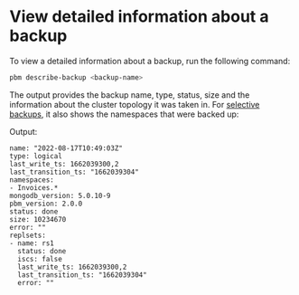 # View detailed information about a backup

To view a detailed information about a backup, run the following command:

```sh
pbm describe-backup <backup-name>
```

The output provides the backup name, type, status, size and the information about the cluster topology it was taken in. For [selective backups](../features/selective-backup.md), it also shows the namespaces that were backed up:

Output:

```{.text .no-copy}
name: "2022-08-17T10:49:03Z"
type: logical
last_write_ts: 1662039300,2
last_transition_ts: "1662039304"
namespaces:
- Invoices.*
mongodb_version: 5.0.10-9
pbm_version: 2.0.0
status: done
size: 10234670
error: ""
replsets:
- name: rs1
  status: done
  iscs: false
  last_write_ts: 1662039300,2
  last_transition_ts: "1662039304"
  error: ""
```